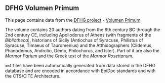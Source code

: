 ## DFHG Volumen Primum

This page contains data from the [DFHG project](http://www.dfhg-project.org/) - [Volumen Primum](http://www.dfhg-project.org/DFHG/index.php?volume=Volumen%20primum#volumen_primum).

The volume contains 20 authors dating from the 6th century BC through the 2nd century CE, including Apollodorus of Athens (with fragments of the <i>Bibliotheca</i>), historians of Sicily (Antiochus of Syracuse, Philistus of Syracuse, Timaeus of Tauromenius) and the Atthidographers (Clidemus, Phanodemus, Androtio, Demo, Philochorus, and Ister). Part of it are also the <i>Marmor Parium</i> and the Greek text of the <i>Marmor Rosettanum</i>.

`xml` files have been automatically generated from data stored in the DFHG database and are encoded in accordance with EpiDoc standards and with the CTS/CITE Architecture.
